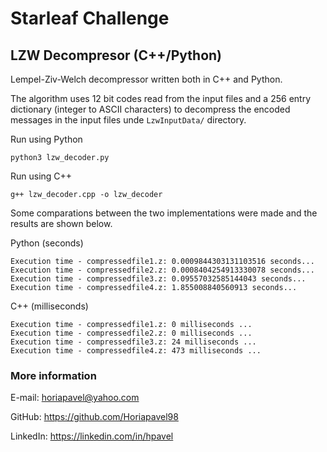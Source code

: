 # Starleaf Challenge

## LZW Decompresor (C++/Python)

Lempel-Ziv-Welch decompressor written both in C++ and Python. 

The algorithm uses 12 bit codes read from the input files and a 256 entry dictionary (integer to ASCII characters) to decompress the encoded messages in the input files unde `LzwInputData/` directory.

Run using Python

    python3 lzw_decoder.py

Run using C++

    g++ lzw_decoder.cpp -o lzw_decoder

Some comparations between the two implementations were made and the results are shown below.

Python (seconds)

    Execution time - compressedfile1.z: 0.0009844303131103516 seconds...
    Execution time - compressedfile2.z: 0.0008404254913330078 seconds...
    Execution time - compressedfile3.z: 0.09557032585144043 seconds...
    Execution time - compressedfile4.z: 1.855008840560913 seconds...

C++ (milliseconds)

    Execution time - compressedfile1.z: 0 milliseconds ... 
    Execution time - compressedfile2.z: 0 milliseconds ... 
    Execution time - compressedfile3.z: 24 milliseconds ... 
    Execution time - compressedfile4.z: 473 milliseconds ...

### More information

E-mail: horiapavel@yahoo.com

GitHub: https://github.com/Horiapavel98

LinkedIn: https://linkedin.com/in/hpavel